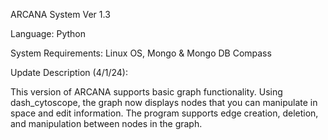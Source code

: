 ARCANA System Ver 1.3

Language: Python

System Requirements: Linux OS, Mongo & Mongo DB Compass

Update Description (4/1/24):

This version of ARCANA supports basic graph functionality.
Using dash_cytoscope, the graph now displays nodes that you can manipulate in space and edit information.
The program supports edge creation, deletion, and manipulation between nodes in the graph.

